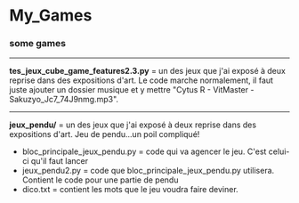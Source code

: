 # My_Games
### some games

------------------------------------------------------------------------------------------------------
**tes_jeux_cube_game_features2.3.py** = un des jeux que j'ai exposé à deux reprise dans des expositions d'art.
Le code marche normalement, il faut juste ajouter un dossier musique et y mettre "Cytus R - VitMaster - Sakuzyo_Jc7_74J9nmg.mp3".

-------------------------------------------------------------------------------------------------------
**jeux_pendu/** = un des jeux que j'ai exposé à deux reprise dans des expositions d'art.
Jeu de pendu...un poil compliqué!
  *  bloc_principale_jeux_pendu.py = code qui va agencer le jeu. C'est celui-ci qu'il faut lancer
  *  jeux_pendu2.py = code que bloc_principale_jeux_pendu.py utilisera. Contient le code pour une partie de pendu
  *  dico.txt = contient les mots que le jeu voudra faire deviner.
